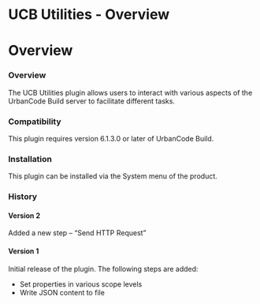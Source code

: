
UCB Utilities - Overview
========================

# Overview


### Overview




The UCB Utilities plugin allows users to interact with various aspects of the UrbanCode Build server to facilitate different tasks.

### Compatibility

This plugin requires version 6.1.3.0 or later of UrbanCode Build.

### Installation

This plugin can be installed via the System menu of the product.

### History

#### Version 2

Added a new step – “Send HTTP Request”

#### Version 1

Initial release of the plugin. The following steps are added:

* Set properties in various scope levels
* Write JSON content to file
